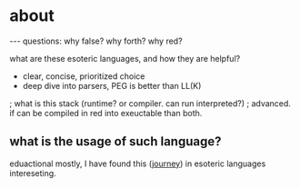 # about

--- questions:
why false? 
why forth? 
why red?

what are these esoteric languages, and how they are helpful?
- clear, concise, prioritized choice
- deep dive into parsers, PEG is better than LL(K)

; what is this stack (runtime? or compiler. can run interpreted?)
; advanced. if can be compiled in red into exeuctable than both.

## what is the usage of such language?
eduactional mostly, I have found this ([journey](#)) in esoteric languages intereseting.
